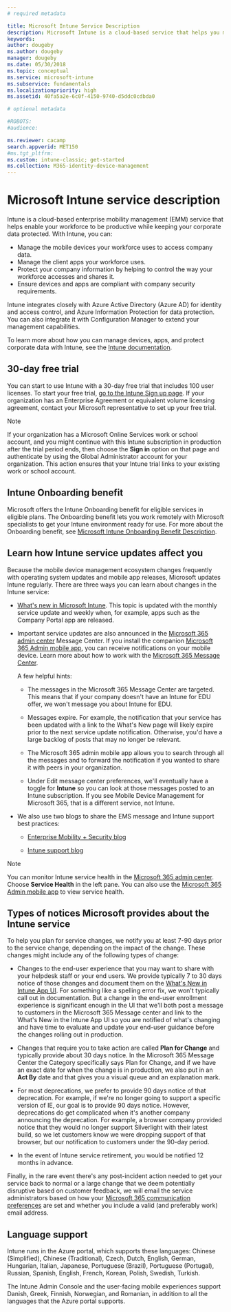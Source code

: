 ```yaml
---
# required metadata

title: Microsoft Intune Service Description
description: Microsoft Intune is a cloud-based service that helps you manage Windows, iOS/iPadOS, macOS, and Android devices.
keywords:
author: dougeby
ms.author: dougeby
manager: dougeby
ms.date: 05/30/2018
ms.topic: conceptual
ms.service: microsoft-intune
ms.subservice: fundamentals
ms.localizationpriority: high
ms.assetid: 40fa5a2e-6c0f-4150-9740-d5ddc0cdbda0

# optional metadata

#ROBOTS:
#audience:

ms.reviewer: cacamp
search.appverid: MET150
#ms.tgt_pltfrm:
ms.custom: intune-classic; get-started
ms.collection: M365-identity-device-management
---
```


# Microsoft Intune service description

Intune is a cloud-based enterprise mobility management (EMM) service that helps enable your workforce to be productive while keeping your corporate data protected. With Intune, you can:
* Manage the mobile devices your workforce uses to access company data.
* Manage the client apps your workforce uses.
* Protect your company information by helping to control the way your workforce accesses and shares it.
* Ensure devices and apps are compliant with company security requirements.

Intune integrates closely with Azure Active Directory (Azure AD) for identity and access control, and Azure Information Protection for data protection. You can also integrate it with Configuration Manager to extend your management capabilities.

To learn more about how you can manage devices, apps, and protect corporate data with Intune, see the [Intune documentation](../index.yml).

## 30-day free trial
You can start to use Intune with a 30-day free trial that includes 100 user licenses. To start your free trial, [go to the Intune Sign up page](https://admin.microsoft.com/Signup/Signup.aspx?OfferId=40BE278A-DFD1-470a-9EF7-9F2596EA7FF9&dl=INTUNE_A&ali=1#0%20). If your organization has an Enterprise Agreement or equivalent volume licensing agreement, contact your Microsoft representative to set up your free trial.

> [!NOTE]
> If your organization has a Microsoft Online Services work or school account, and you might continue with this Intune subscription in production after the trial period ends, then choose the **Sign in** option on that page and authenticate by using the Global Administrator account for your organization. This action ensures that your Intune trial links to your existing work or school account.

<!--- For a list of settings that you can set up on mobile devices, see:

- [Enrolled device management capabilities of Microsoft Intune](introduction-intune.md)

--->
## Intune Onboarding benefit
Microsoft offers the Intune Onboarding benefit for eligible services in eligible plans. The Onboarding benefit lets you work remotely with Microsoft specialists to get your Intune environment ready for use. For more about the Onboarding benefit, see [Microsoft Intune Onboarding Benefit Description](/fasttrack/introduction).


## Learn how Intune service updates affect you

Because the mobile device management ecosystem changes frequently with operating system updates and mobile app releases, Microsoft updates Intune regularly. There are three ways you can learn about changes in the Intune service:

- [What's new in Microsoft Intune](whats-new.md). This topic is updated with the monthly service update and weekly when, for example, apps such as the Company Portal app are released.

- Important service updates are also announced in the [Microsoft 365 admin center](https://admin.microsoft.com/) Message Center. If you install the companion [Microsoft 365 Admin mobile app](https://support.office.com/article/Office-365-Admin-Mobile-App-e16f6421-2a1a-4142-bf9d-9846600a060a), you can receive notifications on your mobile device. Learn more about how to work with the [Microsoft 365 Message Center](https://support.office.com/client/results?Shownav=true&ns=O365ENTADMIN&version=15&ver=15&HelpID=O365E_MCManageUpdates).

  A few helpful hints:

  - The messages in the Microsoft 365 Message Center are targeted. This means that if your company doesn't have an Intune for EDU offer, we won't message you about Intune for EDU.

  - Messages expire. For example, the notification that your service has been updated with a link to the What's New page will likely expire prior to the next service update notification. Otherwise, you'd have a large backlog of posts that may no longer be relevant.

  - The Microsoft 365 admin mobile app allows you to search through all the messages and to forward the notification if you wanted to share it with peers in your organization.

  - Under Edit message center preferences, we'll eventually have a toggle for **Intune** so you can look at those messages posted to an Intune subscription. If you see Mobile Device Management for Microsoft 365, that is a different service, not Intune.

- We also use two blogs to share the EMS message and Intune support best practices:

  - [Enterprise Mobility + Security blog](https://blogs.technet.microsoft.com/enterprisemobility/)

  - [Intune support blog](https://blogs.technet.microsoft.com/intunesupport/)

> [!Note]
> You can monitor Intune service health in the [Microsoft 365 admin center](https://admin.microsoft.com). Choose **Service Health** in the left pane. You can also use the [Microsoft 365 Admin mobile app](https://support.office.com/article/Office-365-Admin-Mobile-App-e16f6421-2a1a-4142-bf9d-9846600a060a) to view service health.

## Types of notices Microsoft provides about the Intune service

To help you plan for service changes, we notify you at least 7-90 days prior to the service change, depending on the impact of the change. These changes might include any of the following types of change:

- Changes to the end-user experience that you may want to share with your helpdesk staff or your end users. We provide typically 7 to 30 days notice of those changes and document them on the [What's New in Intune App UI](whats-new-app-ui.md). For something like a spelling error fix, we won't typically call out in documentation. But a change in the end-user enrollment experience is significant enough in the UI that we'll both post a message to customers in the Microsoft 365 Message center and link to the What's New in the Intune App UI so you are notified of what's changing and have time to evaluate and update your end-user guidance before the changes rolling out in production.

- Changes that require you to take action are called **Plan for Change** and typically provide about 30 days notice. In the Microsoft 365 Message Center the Category specifically says Plan for Change, and if we have an exact date for when the change is in production, we also put in an **Act By** date and that gives you a visual queue and an explanation mark.

- For most deprecations, we prefer to provide 90 days notice of that deprecation. For example, if we're no longer going to support a specific version of IE, our goal is to provide 90 days notice. However, deprecations do get complicated when it's another company announcing the deprecation. For example, a browser company provided notice that they would no longer support Silverlight with their latest build, so we let customers know we were dropping support of that browser, but our notification to customers under the 90-day period.

- In the event of Intune service retirement, you would be notified 12 months in advance.

Finally, in the rare event there's any post-incident action needed to get your service back to normal or a large change that we deem potentially disruptive based on customer feedback, we will email the service administrators based on how your [Microsoft 365 communication preferences](https://support.office.com/article/Change-your-contact-preferences-for-communications-from-Microsoft-6f70de1b-a64d-4498-bfbd-be8c83a9c0fc) are set and whether you include a valid (and preferably work) email address.  


<!--- ## Choose the management solution that's right for you
You can set up Intune in several ways to manage and help protect your company's mobile devices and computers (referred to as **devices** in this article).

- **Intune stand-alone configuration.** Use the web-based admin console in Intune to manage devices in your organization. Intune can be used without any on-premises IT infrastructure. If you use Intune with Active Directory Domain Services, you can use domain user accounts that you manage with Domain Services with Intune.

--->

## Language support
Intune runs in the Azure portal, which supports these languages: Chinese (Simplified), Chinese (Traditional), Czech, Dutch, English, German, Hungarian, Italian, Japanese, Portuguese (Brazil), Portuguese (Portugal), Russian, Spanish, English, French, Korean, Polish, Swedish, Turkish.

The Intune Admin Console and the user-facing mobile experiences support Danish, Greek, Finnish, Norwegian, and Romanian, in addition to all the languages that the Azure portal supports.

<!--- ## Learn more about Intune
Use these resources to learn more about Intune:

- The [Microsoft Intune Trust Center](https://www.microsoft.com/server-cloud/products/intune-trust-center/) provides information about the security, privacy, and compliance practices of Intune, and it describes some of Intune's certifications.

- [Enrolled device management capabilities of Microsoft Intune](introduction-intune.md)--->